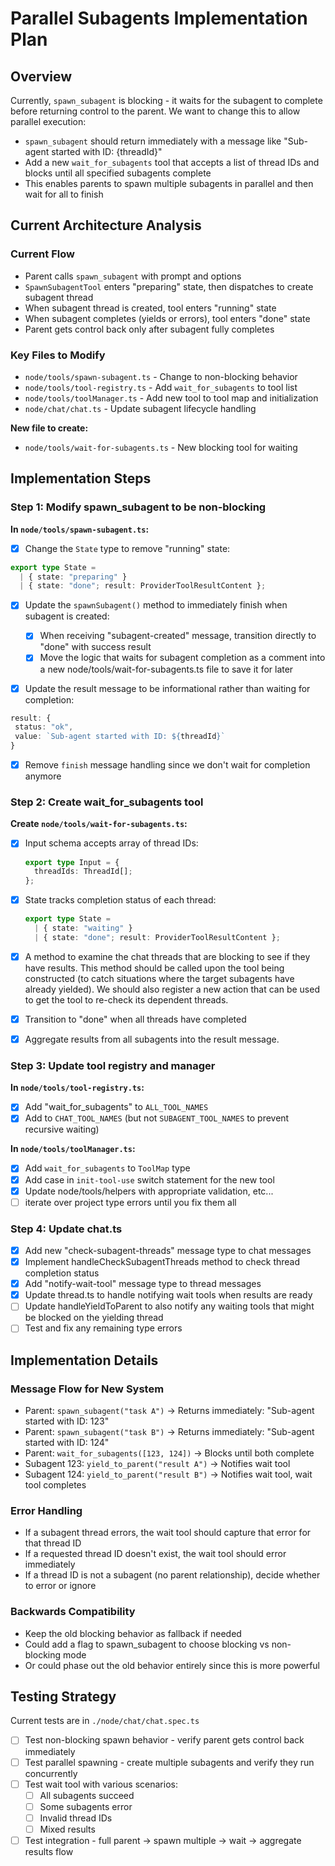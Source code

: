 # Parallel Subagents Implementation Plan

## Overview

Currently, `spawn_subagent` is blocking - it waits for the subagent to complete before returning control to the parent. We want to change this to allow parallel execution:

- `spawn_subagent` should return immediately with a message like "Sub-agent started with ID: {threadId}"
- Add a new `wait_for_subagents` tool that accepts a list of thread IDs and blocks until all specified subagents complete
- This enables parents to spawn multiple subagents in parallel and then wait for all to finish

## Current Architecture Analysis

### Current Flow

- Parent calls `spawn_subagent` with prompt and options
- `SpawnSubagentTool` enters "preparing" state, then dispatches to create subagent thread
- When subagent thread is created, tool enters "running" state
- When subagent completes (yields or errors), tool enters "done" state
- Parent gets control back only after subagent fully completes

### Key Files to Modify

- `node/tools/spawn-subagent.ts` - Change to non-blocking behavior
- `node/tools/tool-registry.ts` - Add `wait_for_subagents` to tool list
- `node/tools/toolManager.ts` - Add new tool to tool map and initialization
- `node/chat/chat.ts` - Update subagent lifecycle handling

**New file to create:**

- `node/tools/wait-for-subagents.ts` - New blocking tool for waiting

## Implementation Steps

### Step 1: Modify spawn_subagent to be non-blocking

**In `node/tools/spawn-subagent.ts`:**

- [x] Change the `State` type to remove "running" state:

```typescript
export type State =
  | { state: "preparing" }
  | { state: "done"; result: ProviderToolResultContent };
```

- [x] Update the `spawnSubagent()` method to immediately finish when subagent is created:

  - [x] When receiving "subagent-created" message, transition directly to "done" with success result
  - [x] Move the logic that waits for subagent completion as a comment into a new node/tools/wait-for-subagents.ts file to save it for later

- [x] Update the result message to be informational rather than waiting for completion:

```typescript
result: {
 status: "ok",
 value: `Sub-agent started with ID: ${threadId}`
}
```

- [x] Remove `finish` message handling since we don't wait for completion anymore

### Step 2: Create wait_for_subagents tool

**Create `node/tools/wait-for-subagents.ts`:**

- [x] Input schema accepts array of thread IDs:

  ```typescript
  export type Input = {
    threadIds: ThreadId[];
  };
  ```

- [x] State tracks completion status of each thread:

  ```typescript
  export type State =
    | { state: "waiting" }
    | { state: "done"; result: ProviderToolResultContent };
  ```

- [x] A method to examine the chat threads that are blocking to see if they have results.
      This method should be called upon the tool being constructed (to catch situations where the target subagents have already yielded).
      We should also register a new action that can be used to get the tool to re-check its dependent threads.

- [x] Transition to "done" when all threads have completed
- [x] Aggregate results from all subagents into the result message.

### Step 3: Update tool registry and manager

**In `node/tools/tool-registry.ts`:**

- [x] Add "wait_for_subagents" to `ALL_TOOL_NAMES`
- [x] Add to `CHAT_TOOL_NAMES` (but not `SUBAGENT_TOOL_NAMES` to prevent recursive waiting)

**In `node/tools/toolManager.ts`:**

- [x] Add `wait_for_subagents` to `ToolMap` type
- [x] Add case in `init-tool-use` switch statement for the new tool
- [x] Update node/tools/helpers with appropriate validation, etc...
- [ ] iterate over project type errors until you fix them all

### Step 4: Update chat.ts

- [x] Add new "check-subagent-threads" message type to chat messages
- [x] Implement handleCheckSubagentThreads method to check thread completion status
- [x] Add "notify-wait-tool" message type to thread messages
- [x] Update thread.ts to handle notifying wait tools when results are ready
- [ ] Update handleYieldToParent to also notify any waiting tools that might be blocked on the yielding thread
- [ ] Test and fix any remaining type errors

## Implementation Details

### Message Flow for New System

- Parent: `spawn_subagent("task A")` → Returns immediately: "Sub-agent started with ID: 123"
- Parent: `spawn_subagent("task B")` → Returns immediately: "Sub-agent started with ID: 124"
- Parent: `wait_for_subagents([123, 124])` → Blocks until both complete
- Subagent 123: `yield_to_parent("result A")` → Notifies wait tool
- Subagent 124: `yield_to_parent("result B")` → Notifies wait tool, wait tool completes

### Error Handling

- If a subagent thread errors, the wait tool should capture that error for that thread ID
- If a requested thread ID doesn't exist, the wait tool should error immediately
- If a thread ID is not a subagent (no parent relationship), decide whether to error or ignore

### Backwards Compatibility

- Keep the old blocking behavior as fallback if needed
- Could add a flag to spawn_subagent to choose blocking vs non-blocking mode
- Or could phase out the old behavior entirely since this is more powerful

## Testing Strategy

Current tests are in `./node/chat/chat.spec.ts`

- [ ] Test non-blocking spawn behavior - verify parent gets control back immediately
- [ ] Test parallel spawning - create multiple subagents and verify they run concurrently
- [ ] Test wait tool with various scenarios:
  - [ ] All subagents succeed
  - [ ] Some subagents error
  - [ ] Invalid thread IDs
  - [ ] Mixed results
- [ ] Test integration - full parent → spawn multiple → wait → aggregate results flow
